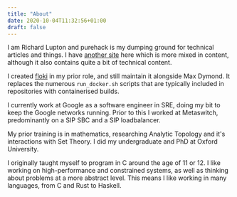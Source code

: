 ```yaml
---
title: "About"
date: 2020-10-04T11:32:56+01:00
draft: false
---
```


I am Richard Lupton and purehack is my dumping ground for technical articles and things. I have [another site](https://www.richardlupton.com) here which is more mixed in content, although it also contains quite a bit of technical content.

I created [floki](https://github.com/Metaswitch/floki) in my prior role, and still maintain it alongside Max Dymond. It replaces the numerous `run_docker.sh` scripts that are typically included in repositories with containerised builds.

I currently work at Google as a software engineer in SRE, doing my bit to keep the Google networks running. Prior to this I worked at Metaswitch, predominantly on a SIP SBC and a SIP loadbalancer.

My prior training is in mathematics, researching Analytic Topology and it's interactions with Set Theory. I did my undergraduate and PhD at Oxford University.

I originally taught myself to program in C around the age of 11 or 12. I like working on high-performance and constrained systems, as well as thinking about problems at a more abstract level. This means I like working in many languages, from C and Rust to Haskell.
